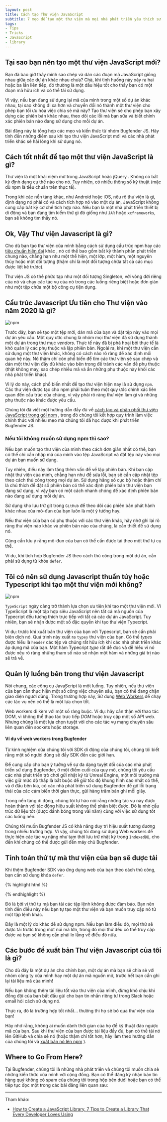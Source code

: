 ```yaml
---
layout: post
title: Cách tạo Thư viện JavaScript
subtitle: 7 mẹo để tạo một thư viện mà mọi nhà phát triển yêu thích sử dụng
tags:
- Tips
- Tricks
- JavaScript
- library
---
```


## Tại sao bạn nên tạo một thư viện JavaScript mới?

Bạn đã bao giờ thấy mình sao chép và dán các đoạn mã JavaScript giống nhau giữa các dự án khác nhau chưa? Chà, khi tình huống này xảy ra hai hoặc ba lần liên tiếp, đó thường là một dấu hiệu tốt cho thấy bạn có một đoạn mã hữu ích và có thể tái sử dụng.

Vì vậy, nếu bạn đang sử dụng lại mã của mình trong một số dự án khác nhau, tại sao không đi xa hơn và chuyển đổi nó thành một thư viện cho phép bạn tối ưu hóa việc chia sẻ mã này? Tạo thư viện sẽ cho phép bạn xây dựng các phiên bản khác nhau, theo dõi các lỗi mà bạn sửa và biết chính xác phiên bản nào đang sử dụng cho mỗi dự án.

Bài đăng này là tổng hợp các mẹo và kiến ​​thức từ nhóm Bugfender JS. Hãy tính đến những điểm sau khi tạo thư viện JavaScript mới và các nhà phát triển khác sẽ hài lòng khi sử dụng nó.


## Cách tốt nhất để tạo một thư viện JavaScript là gì?

Thư viện là một khái niệm mờ trong JavaScript hoặc jQuery . Không có bất kỳ định dạng cụ thể nào cho nó. Tuy nhiên, có nhiều thông số kỹ thuật (mặc dù npm là tiêu chuẩn trên thực tế).

Trong khi các nền tảng khác, như Android hoặc iOS, nêu rõ thư viện là gì, định dạng nó phải có và cách tích hợp nó vào một dự án, JavaScript không cung cấp bất kỳ cơ chế tích hợp nào. Nếu bạn là một nhà phát triển thiết bị di động và bạn đang tìm kiếm thứ gì đó giống như `JAR` hoặc `xcframeworks`, bạn sẽ không tìm thấy nó.


## Ok, Vậy Thư viện Javascript là gì?

Cho dù bạn tạo thư viện của mình bằng cách sử dụng cấu trúc npm hay các [tiêu chuẩn hiện đại](https://developer.mozilla.org/en-US/docs/Web/JavaScript/Guide/Modules) khác , nó có thể bao gồm bất kỳ thành phần phát triển chung nào, chẳng hạn như một thể hiện, một lớp, một hàm, một nguyên thủy hoặc một đối tượng (thậm chí là một đối tượng chứa tất cả các mục được liệt kê trước).

Thư viện JS có thể phức tạp như một đối tượng Singleton, với vòng đời riêng của nó và chạy các tác vụ của nó trong các luồng riêng biệt hoặc đơn giản như một tệp chứa một bộ công cụ tiện dụng.


## Cấu trúc Javascript Ưu tiên cho Thư viện vào năm 2020 là gì?

![npm](https://boxxv.github.io/img/posts/javascript-library.png "Node Package Manager")

Trước đây, bạn sẽ tạo một tệp mới, dán mã của bạn và đặt tệp này vào mọi dự án yêu cầu. Một quy ước chung là nhóm mọi thư viện đã sử dụng thành một dự án trong thư mục _vendors_. Thực tế này đã bị phá hoại bởi thực tế là khó quản lý các phụ thuộc và lập phiên bản. Ngoài ra, khi một thư viện cần sử dụng một thư viện khác, không có cách nào rõ ràng để xác định mối quan hệ này. Nó thậm chí còn phổ biến để tìm các thư viện sẽ sao chép và dán một thư viện đầy đủ khác vào bên trong để tránh các vấn đề phụ thuộc (thật không may, sao chép nhiều mã và ẩn những phụ thuộc này khỏi các nhà phát triển khác).

Vì lý do này, cách phổ biến nhất để tạo thư viện hiện nay là sử dụng `npm`. Các thư viện được tạo cho npm phải tuân theo một quy ước chính xác liên quan đến cấu trúc của chúng, vì vậy phải rõ ràng thư viện làm gì và những phụ thuộc nào khác được yêu cầu.

Chúng tôi đã viết một hướng dẫn đầy đủ về [cách tạo và phân phối thư viện JavaScript trong gói npm](https://boxxv.github.io/2022/01/01/how-to-create-an-npm-package/) , trong đó chúng tôi kết hợp quy trình làm việc chính thức với nhiều mẹo mà chúng tôi đã học được khi phát triển Bugfender JS.


### Nếu tôi không muốn sử dụng npm thì sao?

Nếu bạn muốn tạo thư viện của mình theo cách đơn giản nhất có thể, bạn có thể chỉ cần nhập mã của mình vào tệp JavaScript và đặt tệp này vào mọi dự án bạn muốn sử dụng.

Tuy nhiên, điều này làm tăng thêm vấn đề về lập phiên bản. Khi bạn cập nhật thư viện của mình, chẳng hạn như để sửa lỗi, bạn sẽ cần cập nhật tệp theo cách thủ công trong mọi dự án. Sử dụng hằng số cục bộ hoặc thậm chí là chú thích để đặt số phiên bản có thể xác định phiên bản thư viện bạn đang sử dụng, vì vậy bạn có một cách nhanh chóng để xác định phiên bản nào đang sử dụng mỗi dự án.

Sử dụng kho lưu trữ git trong `GitHub` để theo dõi các phiên bản phát hành khác nhau của mô-đun của bạn luôn là một ý tưởng hay.

Nếu thư viện của bạn có phụ thuộc với các thư viện khác, hãy nhớ ghi lại rõ ràng thư viện nào khác và phiên bản nào của chúng, là cần thiết để sử dụng nó.

Cũng cần lưu ý rằng mô-đun của bạn có thể cần được tải theo một thứ tự cụ thể.

Ví dụ, khi tích hợp Bugfender JS theo cách thủ công trong một dự án, cần phải sử dụng từ khóa `defer`.


## Tôi có nên sử dụng Javascript thuần túy hoặc Typescript khi tạo một thư viện mới không?

![npm](https://boxxv.github.io/img/posts/javascript-vs-typescript.png "Javascript vs Typescript")

`TypeScript` ngày càng trở thành lựa chọn ưu tiên khi tạo một thư viện mới. Vì TypeScript là một tập hợp siêu JavaScript nên tất cả mã nguồn của Typecript đều tương thích trực tiếp với tất cả các dự án JavaScript. Tuy nhiên, bạn sẽ nhận được một số đặc quyền khi tạo thư viện Typecript.

Ví dụ: trước khi xuất bản thư viện của bạn với Typescript, bạn sẽ cần phải biên dịch nó. Quá trình này xuất ra `types` thư viện của bạn. Có thể _types_ được hiểu là `header` các tệp và chúng rất hữu ích khi các nhà phát triển khác áp dụng mã của bạn. Một hàm Typecript _type_ rất dễ đọc và dễ hiểu vì nó được nêu rõ ràng những tham số nào sẽ nhận một hàm và những giá trị nào sẽ trả về.


## Quản lý luồng bên trong thư viện Javascript

Nói chung, các công cụ JavaScript là một luồng. Tuy nhiên, nếu thư viện của bạn cần thực hiện một số công việc chuyên sâu, bạn có thể đang chặn giao diện người dùng. Trong trường hợp này, Sử dụng [Web Workers](https://developer.mozilla.org/en-US/docs/Web/API/Web_Workers_API/Using_web_workers) để chạy các tác vụ nền có thể là một lựa chọn tốt.

Web workers đi kèm với một số ràng buộc. Ví dụ: hãy cẩn thận với thao tác DOM, vì không thể thao tác trực tiếp _DOM_ hoặc truy cập một số API web. Nhưng chúng là một lựa chọn tuyệt vời cho các tác vụ mạng chuyên sâu liên quan đến sockets hoặc storage.


#### Ví dụ về web workers trong Bugfender

Từ kinh nghiệm của chúng tôi với SDK di động của chúng tôi, chúng tôi biết rằng một số người dùng sẽ đẩy SDK đến các giới hạn.

Để cung cấp cho bạn ý tưởng về sự đa dạng tuyệt đối của các nhà phát triển sử dụng Bugfender, ở một điểm cuối của quy mô, chúng tôi yêu cầu các nhà phát triển trò chơi gửi nhật ký từ Unreal Engine, một môi trường mà việc giữ mức độ thấp là bắt buộc để giữ tốc độ khung hình cao nhất có thể, và ở đầu bên kia, có các nhà phát triển sử dụng Bugfender để gỡ lỗi trạng thái của các cảm biến thời gian thực, gửi hàng trăm bản ghi mỗi giây.

Trong nền tảng di động, chúng tôi tự hào nói rằng những tác vụ này được hoàn thành với tác động hiệu suất không thể phân biệt được. Đó là nhờ cấu trúc dữ liệu tốt (được đánh bóng trong vài năm) cùng với việc sử dụng tốt các luồng nền.

Chúng tôi muốn Bugfender JS có khả năng duy trì hiệu suất tương đương trong nhiều trường hợp. Vì vậy, chúng tôi đang sử dụng Web workers để thực hiện các tác vụ nặng như tạm thời lưu trữ nhật ký trong `IndexedDB`, cho đến khi chúng có thể được gửi đến máy chủ Bugfender.


## Tính toán thứ tự mà thư viện của bạn sẽ được tải

Khi thêm Bugfender SDK vào ứng dụng web của bạn theo cách thủ công, bạn cần sử dụng khóa `defer`.

{% highlight html %}
<script defer src="https://js.bugfender.com/bugfender.js"></script>
{% endhighlight %}

Đó là bởi vì thứ tự mà bạn tải các tập lệnh không được đảm bảo. Bạn nên tính đến điều này nếu bạn tự tạo một thư viện và bạn muốn truy cập nó từ một tập lệnh khác.

Đây là một lý do khác để sử dụng npm. Nếu bạn làm điều đó, mọi thứ sẽ được tải trước trong một núi mã lớn, trong đó mọi thứ đều có thể truy cập được và bạn sẽ không cần phải lo lắng về điều đó nữa.


## Các bước để xuất bản Thư viện Javascript của tôi là gì?

Cho dù đây là một dự án cho chính bạn, một dự án mà bạn sẽ chia sẻ với nhóm công ty của mình hay một dự án mã nguồn mở, trước hết bạn cần ghi lại tài liệu mã của mình!

Nếu bạn không thêm tài liệu tốt vào thư viện của mình, đừng khó chịu khi đồng đội của bạn bắt đầu gửi cho bạn tin nhắn riêng tư trong Slack hoặc email hỏi cách sử dụng nó.

Thực ra, đó là trường hợp tốt nhất… thường thì họ sẽ bỏ qua thư viện của bạn!

Hãy nhớ rằng, không ai muốn dành thời gian của họ để kỹ thuật đảo ngược mã của bạn. Sau khi thư viện của bạn được tài liệu đầy đủ, bạn có thể tải nó lên GitHub và chia sẻ nó (hoặc thậm chí tốt hơn, hãy làm theo hướng dẫn của chúng tôi và [xuất bản nó lên npm](https://bugfender.com/blog/how-to-create-an-npm-package/) ).


## Where to Go From Here?

Tại Bugfender, chúng tôi là những nhà phát triển và chúng tôi muốn chia sẻ những kiến ​​thức của mình với cộng đồng. Bạn có thể đăng ký nhận bản tin hàng quý không có spam của chúng tôi trong hộp bên dưới hoặc bạn có thể tiếp tục đọc một trong các bài đăng liên quan sau:




-----
Tham khảo:
- [How to Create a JavaScript Library. 7 Tips to Create a Library That Every Developer Loves Using](https://bugfender.com/blog/how-to-create-a-javascript-library/)